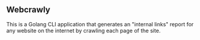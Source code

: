 ## Webcrawly
This is a Golang CLI application that generates an "internal links" report 
for any website on the internet by crawling each page of the site.
